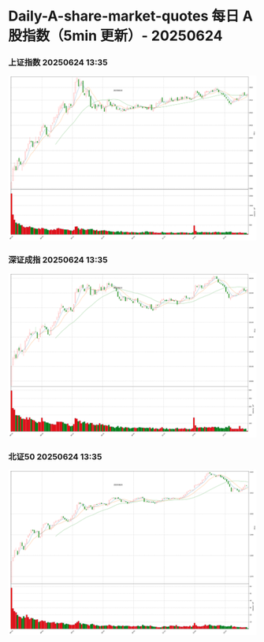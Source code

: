
# Daily-A-share-market-quotes 每日 A 股指数（5min 更新）- 20250624

### 上证指数 20250624 13:35
![](./fig/2025/6/20250624-sh000001.png)

### 深证成指 20250624 13:35
![](./fig/2025/6/20250624-sz399001.png)

### 北证50 20250624 13:35
![](./fig/2025/6/20250624-bj899050.png)
